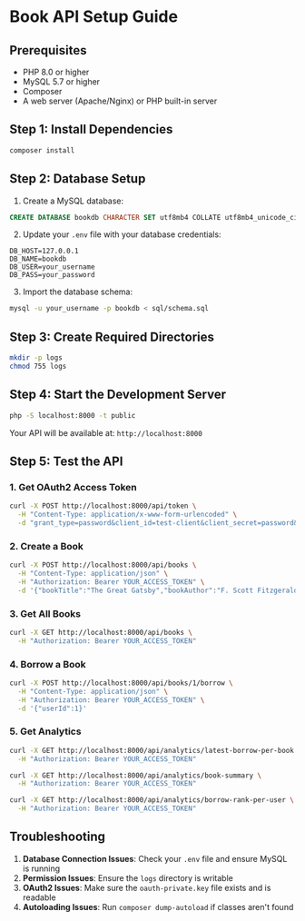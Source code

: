 # Book API Setup Guide

## Prerequisites

- PHP 8.0 or higher
- MySQL 5.7 or higher
- Composer
- A web server (Apache/Nginx) or PHP built-in server

## Step 1: Install Dependencies

```bash
composer install
```

## Step 2: Database Setup

1. Create a MySQL database:

```sql
CREATE DATABASE bookdb CHARACTER SET utf8mb4 COLLATE utf8mb4_unicode_ci;
```

2. Update your `.env` file with your database credentials:

```env
DB_HOST=127.0.0.1
DB_NAME=bookdb
DB_USER=your_username
DB_PASS=your_password
```

3. Import the database schema:

```bash
mysql -u your_username -p bookdb < sql/schema.sql
```

## Step 3: Create Required Directories

```bash
mkdir -p logs
chmod 755 logs
```

## Step 4: Start the Development Server

```bash
php -S localhost:8000 -t public
```

Your API will be available at: `http://localhost:8000`

## Step 5: Test the API

### 1. Get OAuth2 Access Token

```bash
curl -X POST http://localhost:8000/api/token \
  -H "Content-Type: application/x-www-form-urlencoded" \
  -d "grant_type=password&client_id=test-client&client_secret=password&username=testuser&password=testpass"
```

### 2. Create a Book

```bash
curl -X POST http://localhost:8000/api/books \
  -H "Content-Type: application/json" \
  -H "Authorization: Bearer YOUR_ACCESS_TOKEN" \
  -d '{"bookTitle":"The Great Gatsby","bookAuthor":"F. Scott Fitzgerald","bookPublishYear":1925}'
```

### 3. Get All Books

```bash
curl -X GET http://localhost:8000/api/books \
  -H "Authorization: Bearer YOUR_ACCESS_TOKEN"
```

### 4. Borrow a Book

```bash
curl -X POST http://localhost:8000/api/books/1/borrow \
  -H "Content-Type: application/json" \
  -H "Authorization: Bearer YOUR_ACCESS_TOKEN" \
  -d '{"userId":1}'
```

### 5. Get Analytics

```bash
curl -X GET http://localhost:8000/api/analytics/latest-borrow-per-book \
  -H "Authorization: Bearer YOUR_ACCESS_TOKEN"
```

```bash
curl -X GET http://localhost:8000/api/analytics/book-summary \
  -H "Authorization: Bearer YOUR_ACCESS_TOKEN"
```

```bash
curl -X GET http://localhost:8000/api/analytics/borrow-rank-per-user \
  -H "Authorization: Bearer YOUR_ACCESS_TOKEN"
```

## Troubleshooting

1. **Database Connection Issues**: Check your `.env` file and ensure MySQL is running
2. **Permission Issues**: Ensure the `logs` directory is writable
3. **OAuth2 Issues**: Make sure the `oauth-private.key` file exists and is readable
4. **Autoloading Issues**: Run `composer dump-autoload` if classes aren't found

```

```
